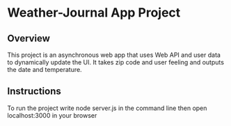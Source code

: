 # Weather-Journal App Project

## Overview
This project is an asynchronous web app that uses Web API and user data to dynamically update the UI. It takes zip code and user feeling and outputs the date and temperature.  

## Instructions
To run the project write node server.js in the command line then open localhost:3000 in your browser

